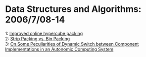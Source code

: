 # Data Structures and Algorithms: 2006/7/08-14  
1: [Improved online hypercube packing](https://doi.org/10.48550/arXiv.cs/0607045)  
2: [Strip Packing vs. Bin Packing](https://doi.org/10.48550/arXiv.cs/0607046)  
3: [On Some Peculiarities of Dynamic Switch between Component  Implementations in an Autonomic Computing System](https://doi.org/10.48550/arXiv.cs/0607061)  